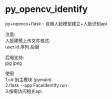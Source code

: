 # py_opencv_identify
py+opencv+flask - 自用人脸模型建立+人脸识别api

注意:\
人脸建模上传文件格式:\
    user.id.序列.后缀
    
后缀支持:\
    jpg
    jpeg
    
使用\
    1.cd 到主模块 (pymain)\
    2.flask --app FaceIdentify run\
    3.按需访问相关api
